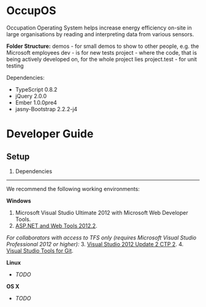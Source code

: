 OccupOS
=======

Occupation Operating System helps increase energy efficiency on-site in large organisations by reading and interpreting data from various sensors.

**Folder Structure:**
demos - for small demos to show to other people, e.g. the Microsoft employees
dev - is for new tests
project - where the code, that is being actively developed on, for the whole project lies
project.test - for unit testing

Dependencies:
* TypeScript 0.8.2
* jQuery 2.0.0
* Ember 1.0.0pre4
* jasny-Bootstrap 2.2.2-j4

Developer Guide
===========

Setup
-----

1. Dependencies
---------------
We recommend the following working environments:

**Windows**

1. Microsoft Visual Studio Ultimate 2012 with Microsoft Web Developer Tools.
2. [ASP.NET and Web Tools 2012.2](http://www.asp.net/vnext).

*For collaborators with access to TFS only (requires Microsoft Visual Studio Professional 2012 or higher):*
3. [Visual Studio 2012 Update 2 CTP 2](http://www.microsoft.com/en-us/download/details.aspx?id=36508).
4. [Visual Studio Tools for Git](http://visualstudiogallery.msdn.microsoft.com/abafc7d6-dcaa-40f4-8a5e-d6724bdb980c).

**Linux**

* *TODO*

**OS X**

* *TODO*
